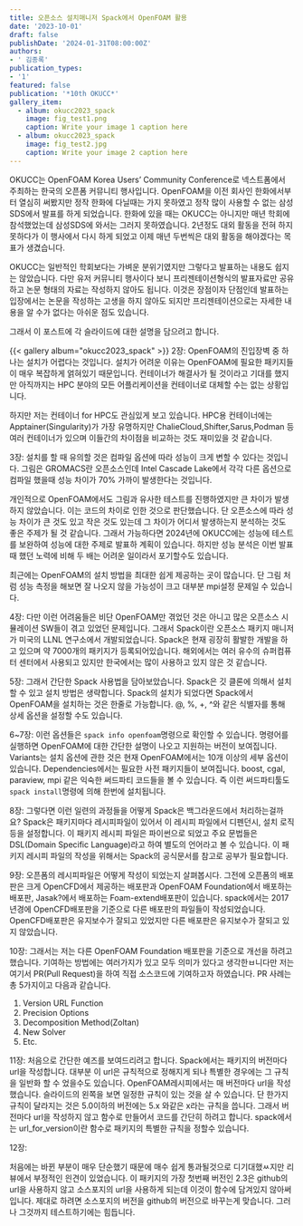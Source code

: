 ```yaml
---
title: 오픈소스 설치매니저 Spack에서 OpenFOAM 활용
date: '2023-10-01'
draft: false
publishDate: '2024-01-31T08:00:00Z'
authors:
- ' 김종록'
publication_types:
- '1'
featured: false
publication: '*10th OKUCC*'
gallery_item:
  - album: okucc2023_spack
    image: fig_test1.png
    caption: Write your image 1 caption here
  - album: okucc2023_spack
    image: fig_test2.jpg
    caption: Write your image 2 caption here
---
```



OKUCC는 OpenFOAM Korea Users’ Community Conference로 넥스트폼에서 주최하는 한국의 오픈폼 커뮤니티 행사입니다.
OpenFOAM을 이전 회사인 한화에서부터 열심히 써봤지만 정작 한화에 다닐때는 가지 못하였고 정작 많이 사용할 수 없는 삼성 SDS에서 발표를 하게 되었습니다.
한화에 있을 때는 OKUCC는 아니지만 매년 학회에 참석했었는데 삼성SDS에 와서는 그러지 못하였습니다.
2년정도 대외 활동을 전혀 하지 못하다가 이 행사에서 다시 하게 되었고 이제 매년 두번씩은 대외 활동을 해야겠다는 목표가 생겼습니다.

OKUCC는 일반적인 학회보다는 가벼운 분위기였지만 그렇다고 발표하는 내용도 쉽지는 않았습니다.
다만 유저 커뮤니티 행사이다 보니 프리젠테이션형식의 발표자료만 공유하고 논문 형태의 자료는 작성하지 않아도 됩니다.
이것은 장점이자 단점인데 발표하는 입장에서는 논문을 작성하는 고생을 하지 않아도 되지만 프리젠테이션으로는 자세한 내용을 알 수가 없다는 아쉬운 점도 있습니다.

그래서 이 포스트에 각 슬라이드에 대한 설명을 담으려고 합니다.

{{< gallery album="okucc2023_spack" >}}
2장: OpenFOAM의 진입장벽 중 하나는 설치가 어렵다는 것입니다. 설치가 어려운 이유는 OpenFOAM에 필요한 패키지들이 매우 복잡하게 얽혀있기 때문입니다.
컨테이너가 해결사가 될 것이라고 기대를 했지만 아직까지는 HPC 분야의 모든 어플리케이션을 컨테이너로 대체할 수는 없는 상황입니다.

하지만 저는 컨테이너 for HPC도 관심있게 보고 있습니다. 
HPC용 컨테이너에는 Apptainer(Singularity)가 가장 유명하지만 ChalieCloud,Shifter,Sarus,Podman 등 여러 컨테이너가 있으며 이들간의 차이점을 비교하는 것도 재미있을 것 같습니다.

3장: 설치를 할 때 유의할 것은 컴파일 옵션에 따라 성능이 크게 변할 수 있다는 것입니다.
그림은 GROMACS란 오픈소스인데 Intel Cascade Lake에서 각각 다른 옵션으로 컴파일 했을때 성능 차이가 70% 가까이 발생한다는 것입니다.


개인적으로 OpenFOAM에서도 그림과 유사한 테스트를 진행하였지만 큰 차이가 발생하지 않았습니다. 이는 코드의 차이로 인한 것으로 판단했습니다.
단 오픈소스에 따라 성능 차이가 큰 것도 있고 작은 것도 있는데 그 차이가 어디서 발생하는지 분석하는 것도 좋은 주제가 될 것 같습니다. 
그래서 가능하다면 2024년에 OKUCC에는 성능에 테스트를 보완하여 성능에 대한 주제로 발표하 계획이 있습니다.
하지만 성능 분석은 이번 발표 때 했던 노력에 비해 두 배는 어려운 일이라서 포기할수도 있습니다.

최근에는 OpenFOAM의 설치 방법을 최대한 쉽게 제공하는 곳이 많습니다.
단 그림 처럼 성능 측정을 해보면 잘 나오지 않을 가능성이 크고 대부분 mpi설정 문제일 수 있습니다.

4장: 다만 이런 어려움들은 비단 OpenFOAM만 겪었던 것은 아니고 많은 오픈소스 시뮬레이션 SW들이 겪고 있었던 문제입니다.
그래서 Spack이란 오픈소스 패키지 매니저가 미국의 LLNL 연구소에서 개발되었습니다.
Spack은 현재 굉장히 활발한 개발을 하고 있으며 약 7000개의 패키지가 등록되어있습니다.
해외에서는 여러 유수의 슈퍼컴퓨터 센터에서 사용되고 있지만 한국에서는 많이 사용하고 있지 않은 것 같습니다.


5장: 그래서 간단한 Spack 사용법을 담아보았습니다.
Spack은 깃 클론에 의해서 설치할 수 있고 설치 방법은 생략합니다.
Spack의 설치가 되었다면 Spack에서 OpenFOAM을 설치하는 것은 한줄로 가능합니다. 
@, %, +, ^와 같은 식별자를 통해 상세 옵션을 설정할 수도 있습니다.

6~7장: 이런 옵션들은 `spack info openfoam`명령으로 확인할 수 있습니다.
명령어를 실행하면 OpenFOAM에 대한 간단한 설명이 나오고 지원하는 버전이 보여집니다.
Variants는 설치 옵션에 관한 것은 현재 OpenFOAM에서는 10개 이상의 세부 옵션이 있습니다.
Dependencies에서는 필요한 사전 패키지들이 보여집니다. boost, cgal, paraview, mpi 같은 익숙한 써드파티 코드들을 볼 수 있습니다.
즉 이런 써드파티툴도 `spack install`명령에 의해 한번에 설치됩니다.

8장: 그렇다면 이런 일련의 과정들을 어떻게 Spack은 백그라운드에서 처리하는걸까요?
Spack은 패키지마다 레시피파일이 있어서 이 레시피 파일에서 디펜던시, 설치 로직등을 설정합니다.
이 패키지 레시피 파일은 파이썬으로 되었고 주요 문법들은 DSL(Domain Specific Language)라고 하여 별도의 언어라고 볼 수 있습니다.
이 패키지 레시피 파일의 작성을 위해서는 Spack의 공식문서를 참고로 공부가 필요합니다.


9장: 오픈폼의 레시피파일은 어떻게 작성이 되었는지 살펴봅시다.
그전에 오픈폼의 배포판은 크게 OpenCFD에서 제공하는 배포판과 OpenFOAM Foundation에서 배포하는 배포판, Jasak?에서 배포하는 Foam-extend배포판이 있습니다.
spack에서는 2017년경에 OpenCFD배포판을 기준으로 다른 배포판의 파일들이 작성되었습니다.
OpenCFD배포판은 유지보수가 잘되고 있었지만 다른 배포판은 유지보수가 잘되고 있지 않았습니다.


10장: 그래서는 저는 다른 OpenFOAM Foundation 배포판을 기준으로 개선을 하려고 했습니다.
기여하는 방법에는 여러가지가 있고 모두 의미가 있다고 생각한ㅂ니다만 저는 여기서 PR(Pull Request)을 하여 직접 소스코드에 기여하고자 하였습니다.
PR 사례는 총 5가지이고 다음과 같습니다.
1. Version URL Function
2. Precision Options
3. Decomposition Method(Zoltan)
4. New Solver
5. Etc.

11장: 처음으로 간단한 예즈를 보여드리려고 합니다.
Spack에서는 패키지의 버전마다 url을 작성합니다. 대부분 이 url은 규칙적으로 정해지게 되나 특별한 경우에는 그 규칙을 일반화 할 수 었을수도 있습니다.
OpenFOAM레시피에서는 매 버전마다 url을 작성했습니다.
슬라이드의 왼쪽을 보면 일정한 규칙이 있는 것을 살 수 있습니다.
단 한가지 규칙이 달라지는 것은 5.0이하의 버전에는 5.x 와같은 x라는 규칙을 씁니다. 
그래서 버전마다 url을 작성하지 않고 함수로 만들어서 코드를 간단히 하려고 합니다.
spack에서는 url_for_version이란 함수로 패키지의 특별한 규칙을 정할수 있습니다.


12장: 


처음에는 바뀐 부분이 매우 단순했기 때문에 매수 쉽게 통과될것으로 디기대했ㅆ지만 리뷰에서 부정적인 읜견이 있었습니다.
이 패키지의 가장 첫번째 버전인 2.3은 github의 url을 사용하지 않고 소스포지의 url을 사용하게 되는데 이것이 함수에 담겨있지 않아써입니다.
제대로 하려면 소스포지의 버전을 github의 버전으로 바꾸는게 맞습니다.
그러나 그것까지 테스트하기에는 힘듭니다.


